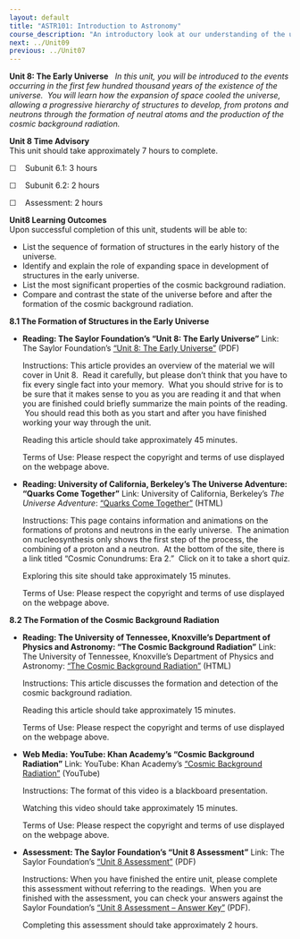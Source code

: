 ```yaml
---
layout: default
title: "ASTR101: Introduction to Astronomy"
course_description: "An introductory look at our understanding of the universe and how this understanding has changed from Ancient Greece through today."
next: ../Unit09
previous: ../Unit07
---
```

**Unit 8: The Early Universe** <span id="8"></span> 
*In this unit, you will be introduced to the events occurring in the
first few hundred thousand years of the existence of the universe.  You
will learn how the expansion of space cooled the universe, allowing a
progressive hierarchy of structures to develop, from protons and
neutrons through the formation of neutral atoms and the production of
the cosmic background radiation.*

**Unit 8 Time Advisory**  
This unit should take approximately 7 hours to complete.  
  
 ☐    Subunit 6.1: 3 hours  
  
 ☐    Subunit 6.2: 2 hours  
  
 ☐    Assessment: 2 hours

**Unit8 Learning Outcomes**  
Upon successful completion of this unit, students will be able to:
-   List the sequence of formation of structures in the early history of
    the universe.
-   Identify and explain the role of expanding space in development of
    structures in the early universe.
-   List the most significant properties of the cosmic background
    radiation.
-   Compare and contrast the state of the universe before and after the
    formation of the cosmic background radiation.

**8.1 The Formation of Structures in the Early Universe** <span
id="8.1"></span> 
-   **Reading: The Saylor Foundation’s “Unit 8: The Early Universe”**
    Link: The Saylor Foundation’s [“Unit 8: The Early
    Universe”](http://www.saylor.org/site/wp-content/uploads/2012/10/ASTR101-Unit-8-Reading.pdf)
    (PDF)  
      
     Instructions: This article provides an overview of the material we
    will cover in Unit 8.  Read it carefully, but please don’t think
    that you have to fix every single fact into your memory.  What you
    should strive for is to be sure that it makes sense to you as you
    are reading it and that when you are finished could briefly
    summarize the main points of the reading.  You should read this both
    as you start and after you have finished working your way through
    the unit.  
      
     Reading this article should take approximately 45 minutes.  
      
     Terms of Use: Please respect the copyright and terms of use
    displayed on the webpage above.

-   **Reading: University of California, Berkeley’s The Universe
    Adventure: “Quarks Come Together”**
    Link: University of California, Berkeley’s *The Universe Adventure*:
    [“Quarks Come
    Together”](http://universeadventure.org/eras/era2-synthesis.htm)
    (HTML)  
      
     Instructions: This page contains information and animations on the
    formations of protons and neutrons in the early universe.  The
    animation on nucleosynthesis only shows the first step of the
    process, the combining of a proton and a neutron.  At the bottom of
    the site, there is a link titled “Cosmic Conundrums: Era 2.”  Click
    on it to take a short quiz.  
      
     Exploring this site should take approximately 15 minutes.  
      
     Terms of Use: Please respect the copyright and terms of use
    displayed on the webpage above.

**8.2 The Formation of the Cosmic Background Radiation** <span
id="8.2"></span> 
-   **Reading: The University of Tennessee, Knoxville’s Department of
    Physics and Astronomy: “The Cosmic Background Radiation”**
    Link: The University of Tennessee, Knoxville’s Department of Physics
    and Astronomy: [“The Cosmic Background
    Radiation”](http://csep10.phys.utk.edu/astr162/lect/cosmology/cbr.html)
    (HTML)  
      
     Instructions: This article discusses the formation and detection of
    the cosmic background radiation.  
      
     Reading this article should take approximately 15 minutes.  
      
     Terms of Use: Please respect the copyright and terms of use
    displayed on the webpage above.

-   **Web Media: YouTube: Khan Academy’s “Cosmic Background Radiation”**
    Link: YouTube: Khan Academy’s [“Cosmic Background
    Radiation”](http://www.youtube.com/watch?v=sxbPwl_KRuA) (YouTube)  
      
     Instructions: The format of this video is a blackboard
    presentation.  
      
     Watching this video should take approximately 15 minutes.  
      
     Terms of Use: Please respect the copyright and terms of use
    displayed on the webpage above.

-   **Assessment: The Saylor Foundation’s “Unit 8 Assessment”**
    Link: The Saylor Foundation’s [“Unit 8
    Assessment”](http://www.saylor.org/site/wp-content/uploads/2012/10/ASTR101-Unit-8-Assessment.FINAL_.pdf) (PDF)  
      
     Instructions: When you have finished the entire unit, please
    complete this assessment without referring to the readings.  When
    you are finished with the assessment, you can check your answers
    against the Saylor Foundation’s [“Unit 8 Assessment – Answer
    Key”](http://www.saylor.org/site/wp-content/uploads/2012/10/ASTR101-Unit-8-Answer-Key.FINAL_.pdf) (PDF).  
      
     Completing this assessment should take approximately 2 hours.



